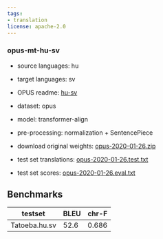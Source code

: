 ```yaml
---
tags:
- translation
license: apache-2.0
---
```


### opus-mt-hu-sv

* source languages: hu
* target languages: sv
*  OPUS readme: [hu-sv](https://github.com/Helsinki-NLP/OPUS-MT-train/blob/master/models/hu-sv/README.md)

*  dataset: opus
* model: transformer-align
* pre-processing: normalization + SentencePiece
* download original weights: [opus-2020-01-26.zip](https://object.pouta.csc.fi/OPUS-MT-models/hu-sv/opus-2020-01-26.zip)
* test set translations: [opus-2020-01-26.test.txt](https://object.pouta.csc.fi/OPUS-MT-models/hu-sv/opus-2020-01-26.test.txt)
* test set scores: [opus-2020-01-26.eval.txt](https://object.pouta.csc.fi/OPUS-MT-models/hu-sv/opus-2020-01-26.eval.txt)

## Benchmarks

| testset               | BLEU  | chr-F |
|-----------------------|-------|-------|
| Tatoeba.hu.sv 	| 52.6 	| 0.686 |

